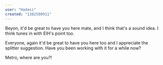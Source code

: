 ```yaml
---
user: "Hadasi"
created: "1382580911"
---
```


Beyon, it'd be great to have you here mate, and I think that's a sound idea. I think tunes in with EIH's point too.

Everyone, again it'd be great to have you here too and I appreciate the splitter suggestion. Have you been working with it for a while now?

Metro, where are you?!
